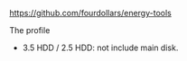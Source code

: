 https://github.com/fourdollars/energy-tools

The profile

* 3.5 HDD / 2.5 HDD: not include main disk.